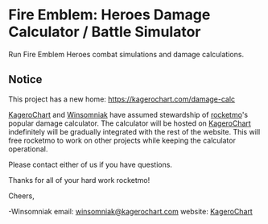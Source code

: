 # Fire Emblem: Heroes Damage Calculator / Battle Simulator
Run Fire Emblem Heroes combat simulations and damage calculations.

## Notice
This project has a new home: https://kagerochart.com/damage-calc

[KageroChart](https://kagerochart.com) and [Winsomniak](https://www.reddit.com/user/winsomniak/) have assumed stewardship
of [rocketmo](https://github.com/rocketmo/)'s
popular damage calculator. The calculator will be hosted on [KageroChart](https://kagerochart.com) indefinitely
will be gradually integrated with the rest of the website. This will free rocketmo to work
on other projects while keeping the calculator operational.

Please contact either of us if you have questions.

Thanks for all of your hard work rocketmo!

Cheers,

-Winsomniak
email: [winsomniak@kagerochart.com](mailto:winsomniak@kagerochart.com)
website: [KageroChart](https://kagerochart.com)
